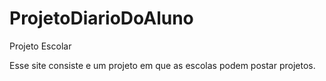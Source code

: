 # ProjetoDiarioDoAluno
Projeto Escolar

Esse site consiste e um projeto em que as escolas podem postar
projetos.

